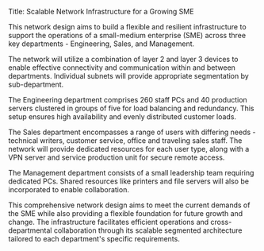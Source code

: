 Title: Scalable Network Infrastructure for a Growing SME

This network design aims to build a flexible and resilient infrastructure to support the operations of a small-medium enterprise (SME) across three key departments - Engineering, Sales, and Management.

The network will utilize a combination of layer 2 and layer 3 devices to enable effective connectivity and communication within and between departments. Individual subnets will provide appropriate segmentation by sub-department.

The Engineering department comprises 260 staff PCs and 40 production servers clustered in groups of five for load balancing and redundancy. This setup ensures high availability and evenly distributed customer loads.

The Sales department encompasses a range of users with differing needs - technical writers, customer service, office and traveling sales staff. The network will provide dedicated resources for each user type, along with a VPN server and service production unit for secure remote access.

The Management department consists of a small leadership team requiring dedicated PCs. Shared resources like printers and file servers will also be incorporated to enable collaboration.

This comprehensive network design aims to meet the current demands of the SME while also providing a flexible foundation for future growth and change. The infrastructure facilitates efficient operations and cross-departmental collaboration through its scalable segmented architecture tailored to each department's specific requirements.

